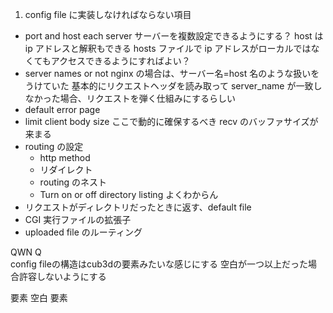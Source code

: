 1. config file に実装しなければならない項目

- port and host each server
  サーバーを複数設定できるようにする？
  host は ip アドレスと解釈もできる
  hosts ファイルで ip アドレスがローカルではなくてもアクセスできるようにすればよい？
- server names or not
  nginx の場合は、サーバー名=host 名のような扱いをうけていた
  基本的にリクエストヘッダを読み取って server_name が一致しなかった場合、リクエストを弾く仕組みにするらしい
- default error page
- limit client body size
  ここで動的に確保するべき recv のバッファサイズが来まる
- routing の設定
  - http method
  - リダイレクト
  - routing のネスト
  - Turn on or off directory listing よくわからん
- リクエストがディレクトリだったときに返す、default file
- CGI 実行ファイルの拡張子
- uploaded file のルーティング

QWN	Q	
config fileの構造はcub3dの要素みたいな感じにする
空白が一つ以上だった場合許容しないようにする

要素 空白 要素

